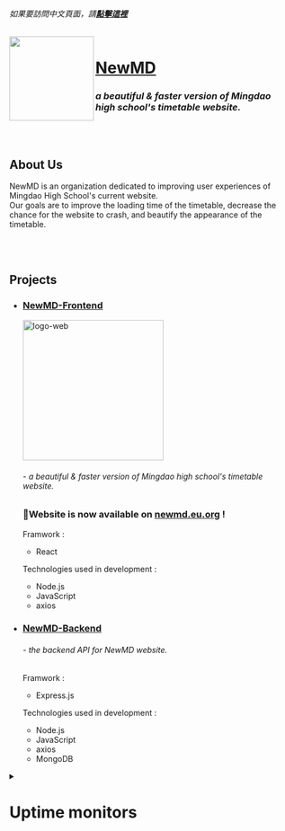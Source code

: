 <br>

  *如果要訪問中文頁面，請*[***點擊這裡***](https://github.com/NewMD-org/.github/blob/main/profile/README_zh-TW.md)
  
</br>

<a href="https://newmd.eu.org">
  <img src="https://i.ibb.co/y0gKj29/logo512.png" align="left" width="150px"/>
</a>

# [NewMD](https://newmd.eu.org)

### ***a beautiful & faster version of Mingdao high school's timetable website.***

<br></br>

## About Us

NewMD is an organization dedicated to improving user experiences of Mingdao High School's current website.  
Our goals are to improve the loading time of the timetable, decrease the chance for the website to crash, and beautify the appearance of the timetable.

<br></br>

## Projects

- ### [NewMD-Frontend](https://github.com/NewMD-org/NewMD-Frontend "NewMD's Frontend")

  <a href="https://newmd.eu.org"><img src="https://i.ibb.co/W0WjRL1/logo-web.png" alt="logo-web" border="0" width="250px"></a>

  ###### - a beautiful & faster version of Mingdao high school's timetable website.

  <p><h3>🌟Website is now available on <a href="https://newmd.eu.org" title="NewMD's website">newmd.eu.org</a> !</h3></p>

  Framwork :
  - React

  Technologies used in development :
  - Node.js
  - JavaScript
  - axios

- ### [NewMD-Backend](https://github.com/NewMD-org/NewMD-Backend "NewMD's Backend")

  ###### - the backend API for NewMD website.

  Framwork :
  - Express.js

  Technologies used in development :
  - Node.js
  - JavaScript
  - axios
  - MongoDB

<details>
  <summary><h1>Uptime monitors</h1></summary>

More details : [**Better Uptime**](https://status.newmd.eu.org)

## Frontend services

### Main home page status

<a href="https://status.newmd.eu.org" target="_blank" title="Betteruptime Status">
  <img height="30px" src="https://betteruptime.com/status-badges/v1/monitor/k1y7.svg">
</a>

### Backup home page status

<a href="https://status.newmd.eu.org" target="_blank" title="Betteruptime Status">
  <img height="30px" src="https://betteruptime.com/status-badges/v1/monitor/k2wr.svg">
</a>

## Backend services

### Main backend service

<a href="https://status.newmd.eu.org" target="_blank" title="Betteruptime Status">
  <img height="30px" src="https://betteruptime.com/status-badges/v1/monitor/k0tq.svg">
</a>

### Backup backend service

<a href="https://status.newmd.eu.org" target="_blank" title="Betteruptime Status">
  <img height="30px" src="https://betteruptime.com/status-badges/v1/monitor/k1xv.svg">
</a>

</details>
